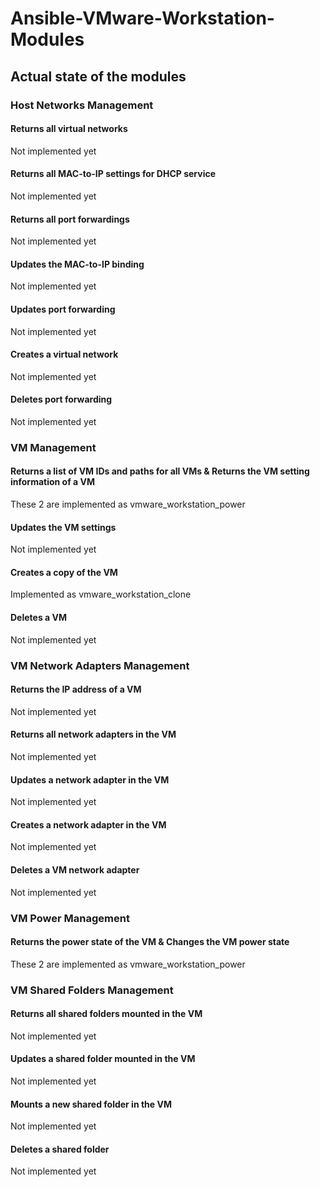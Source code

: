 # Ansible-VMware-Workstation-Modules

## Actual state of the modules

### Host Networks Management
#### Returns all virtual networks
 Not implemented yet
#### Returns all MAC-to-IP settings for DHCP service
 Not implemented yet
#### Returns all port forwardings
 Not implemented yet
#### Updates the MAC-to-IP binding
 Not implemented yet
#### Updates port forwarding
 Not implemented yet
#### Creates a virtual network
 Not implemented yet
#### Deletes port forwarding
 Not implemented yet


### VM Management
#### Returns a list of VM IDs and paths for all VMs & Returns the VM setting information of a VM
These 2 are implemented as vmware_workstation_power
#### Updates the VM settings
Not implemented yet
#### Creates a copy of the VM
Implemented as vmware_workstation_clone
#### Deletes a VM
Not implemented yet

### VM Network Adapters Management
#### Returns the IP address of a VM
Not implemented yet
#### Returns all network adapters in the VM
Not implemented yet
#### Updates a network adapter in the VM
Not implemented yet
#### Creates a network adapter in the VM
Not implemented yet
#### Deletes a VM network adapter
Not implemented yet

### VM Power Management
#### Returns the power state of the VM & Changes the VM power state
These 2 are implemented as vmware_workstation_power

### VM Shared Folders Management
#### Returns all shared folders mounted in the VM
Not implemented yet
#### Updates a shared folder mounted in the VM
Not implemented yet
#### Mounts a new shared folder in the VM
Not implemented yet
#### Deletes a shared folder
Not implemented yet